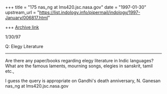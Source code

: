 +++
title = "175 nas_ng at lms420.jsc.nasa.gov"
date = "1997-01-30"
upstream_url = "https://list.indology.info/pipermail/indology/1997-January/006817.html"

+++
[Archive link](https://list.indology.info/pipermail/indology/1997-January/006817.html)


1/30/97

 Q: Elegy Literature
 ***********************


Are there any paper/books regarding elegy literature in Indic
languages? What are the famous laments, mourning songs, elegies
in sanskrit, tamil etc.,

I guess the query is appropriate on Gandhi's death anniversary,
N. Ganesan
nas_ng at lms420.jsc.nasa.gov




